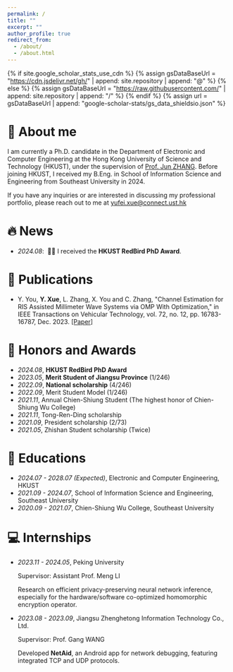 ```yaml
---
permalink: /
title: ""
excerpt: ""
author_profile: true
redirect_from: 
  - /about/
  - /about.html
---
```


{% if site.google_scholar_stats_use_cdn %}
{% assign gsDataBaseUrl = "https://cdn.jsdelivr.net/gh/" | append: site.repository | append: "@" %}
{% else %}
{% assign gsDataBaseUrl = "https://raw.githubusercontent.com/" | append: site.repository | append: "/" %}
{% endif %}
{% assign url = gsDataBaseUrl | append: "google-scholar-stats/gs_data_shieldsio.json" %}

<span class='anchor' id='about-me'></span>

# 👀 About me
I am currently a Ph.D. candidate in the Department of Electronic and Computer Engineering at the Hong Kong University of Science and Technology (HKUST), under the supervision of [Prof. Jun ZHANG](https://eejzhang.people.ust.hk/). Before joining HKUST, I received my B.Eng. in School of Information Science and Engineering from Southeast University in 2024.

If you have any inquiries or are interested in discussing my professional portfolio, please reach out to me at [yufei.xue@connect.ust.hk](mailto:yufei.xue@connect.ust.hk)

# 🔥 News
- *2024.08*: &nbsp;🎉🎉 I received the **HKUST RedBird PhD Award**.

# 📝 Publications 
- Y. You, **Y. Xue**, L. Zhang, X. You and C. Zhang, "Channel Estimation for RIS Assisted Millimeter Wave Systems via OMP With Optimization," in IEEE Transactions on Vehicular Technology, vol. 72, no. 12, pp. 16783-16787, Dec. 2023. [[Paper]](https://ieeexplore.ieee.org/abstract/document/10192507)

# 💫 Honors and Awards
- *2024.08*, **HKUST RedBird PhD Award**
- *2023.05*, **Merit Student of Jiangsu Province** (1/246)
- *2022.09*, **National scholarship** (4/246)
- *2022.09*, Merit Student Model (1/246)
- *2021.11*, Annual Chien-Shiung Student (The highest honor of Chien-Shiung Wu College)
- *2021.11*, Tong-Ren-Ding scholarship
- *2021.09*, President scholarship (2/73)
- *2021.05*, Zhishan Student scholarship (Twice)

# 📖 Educations
- *2024.07 - 2028.07 (Expected)*, Electronic and Computer Engineering, HKUST
- *2021.09 - 2024.07*, School of Information Science and Engineering, Southeast University
- *2020.09 - 2021.07*, Chien-Shiung Wu College, Southeast University



# 💻 Internships
- *2023.11 - 2024.05*, Peking University

  Supervisor: Assistant Prof. Meng LI

  Research on efficient privacy-preserving neural network inference, especially for the hardware/software co-optimized homomorphic encryption operator.

- *2023.08 - 2023.09*, Jiangsu Zhenghetong Information Technology Co., Ltd.
  
  Supervisor: Prof. Gang WANG
  
  Developed **NetAid**, an Android app for network debugging, featuring integrated TCP and UDP protocols. 
